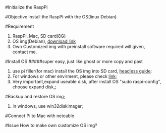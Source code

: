 #Initialize the RaspPi

#Objective
install the RaspPi with the OS(linux Debian)

#Requirement
1. RaspPi, Mac, SD card(8G)
2. OS img(Debian), [download link](https://www.raspberrypi.org/downloads/raspbian/)
3. Own Customized img with preinstall software required will given, contact me.

#Install OS
#####super easy, just like ghost or more copy and past
1. use pi filler(for mac) install the OS img into SD card, [headless guide](https://learn.adafruit.com/beaglebone-black-installing-operating-systems/mac-os-x);
2. For windows or other envirment, please check [link](http://www.tweaking4all.com/hardware/raspberry-pi/install-img-to-sd-card/);
3. Very important,expand useable disk, after install OS "sudo raspi-config", choose expand disk,;

#Backup and restore OS img;
1. In windows, use win32diskimager;

#Connect Pi to Mac with netcable


#Issue
How to make own customize OS img?
